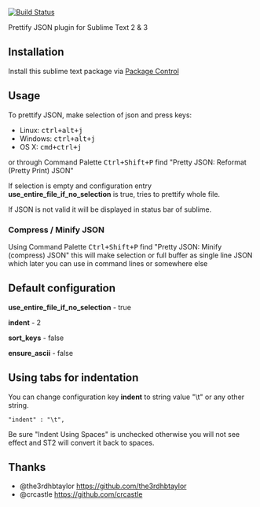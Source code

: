 [![Build Status](https://travis-ci.org/dzhibas/SublimePrettyJson.svg)](https://travis-ci.org/dzhibas/SublimePrettyJson)

Prettify JSON plugin for Sublime Text 2 & 3

## Installation

Install this sublime text package via [Package Control](https://sublime.wbond.net)

## Usage

To prettify JSON, make selection of json and press keys:

- Linux: <kbd>ctrl+alt+j</kbd>
- Windows: <kbd>ctrl+alt+j</kbd>
- OS X: <kbd>cmd+ctrl+j</kbd>

or through Command Palette <kbd>Ctrl+Shift+P</kbd> find "Pretty JSON: Reformat (Pretty Print) JSON"

If selection is empty and configuration entry **use_entire_file_if_no_selection** is true, tries to prettify whole file.

If JSON is not valid it will be displayed in status bar of sublime.

### Compress / Minify JSON

Using Command Palette <kbd>Ctrl+Shift+P</kbd> find "Pretty JSON: Minify (compress) JSON" this will make selection or full buffer as single line JSON which later you can use in command lines or somewhere else

## Default configuration

**use_entire_file_if_no_selection** - true

**indent** - 2

**sort_keys** - false

**ensure_ascii** - false

## Using tabs for indentation

You can change configuration key **indent** to string value "\t" or any other string.

```
"indent" : "\t",
```

Be sure "Indent Using Spaces" is unchecked otherwise you will not see effect and ST2 will convert it back to spaces.

## Thanks

- @the3rdhbtaylor https://github.com/the3rdhbtaylor
- @crcastle https://github.com/crcastle
